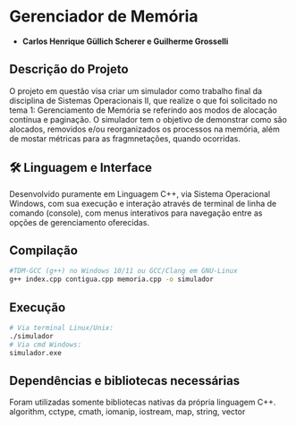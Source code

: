 # Gerenciador de Memória

- **Carlos Henrique Güllich Scherer e Guilherme Grosselli**

## Descrição do Projeto

O projeto em questão visa criar um simulador como trabalho final da disciplina de Sistemas Operacionais II, que realize o que foi solicitado no tema 1: Gerenciamento de Memória se referindo aos modos de alocação contínua e paginação. O simulador tem o objetivo de demonstrar como são alocados, removidos e/ou reorganizados os processos na memória, além de mostar métricas para as fragmnetações, quando ocorridas.

## 🛠️ Linguagem e Interface

Desenvolvido puramente em Linguagem C++, via Sistema Operacional Windows, com sua execução e interação através de terminal de linha de comando (console), com menus interativos para navegação entre as opções de gerenciamento oferecidas.

## Compilação

```bash
#TDM-GCC (g++) no Windows 10/11 ou GCC/Clang em GNU‑Linux
g++ index.cpp contigua.cpp memoria.cpp -o simulador
```


## Execução

```bash
# Via terminal Linux/Unix:
./simulador
# Via cmd Windows:
simulador.exe
```

## Dependências e bibliotecas necessárias

Foram utilizadas somente bibliotecas nativas da própria linguagem C++.
algorithm, cctype, cmath, iomanip, iostream, map, string, vector